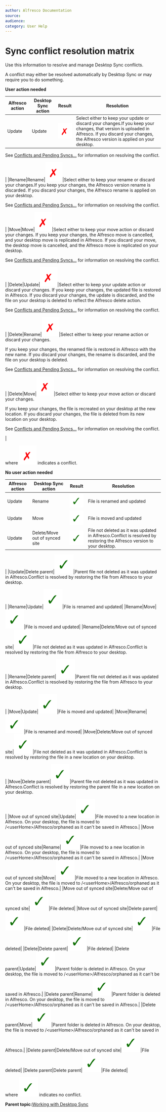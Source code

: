 ```yaml
---
author: Alfresco Documentation
source: 
audience: 
category: User Help
---
```


# Sync conflict resolution matrix

Use this information to resolve and manage Desktop Sync conflicts.

A conflict may either be resolved automatically by Desktop Sync or may require you to do something.

**User action needed**

|Alfresco action|Desktop Sync action|Result|Resolution|
|---------------|-------------------|------|----------|
|Update|Update|![](../images/cross.png)|Select either to keep your update or discard your changes.If you keep your changes, that version is uploaded in Alfresco. If you discard your changes, the Alfresco version is applied on your desktop.

See [Conflicts and Pending Syncs...](../references/ds-taskbar-mac.md#conflict) for information on resolving the conflict.

|
|Rename|Rename|![](../images/cross.png)|Select either to keep your rename or discard your changes.If you keep your changes, the Alfresco version rename is discarded. If you discard your changes, the Alfresco rename is applied on your desktop.

See [Conflicts and Pending Syncs...](../references/ds-taskbar-mac.md#conflict) for information on resolving the conflict.

|
|Move|Move|![](../images/cross.png)|Select either to keep your move action or discard your changes. If you keep your changes, the Alfresco move is cancelled, and your desktop move is replicated in Alfresco. If you discard your move, the desktop move is cancelled, and the Alfresco move is replicated on your desktop.

See [Conflicts and Pending Syncs...](../references/ds-taskbar-mac.md#conflict) for information on resolving the conflict.

|
|Delete|Update|![](../images/cross.png)|Select either to keep your update action or discard your changes. If you keep your changes, the updated file is restored in Alfresco. If you discard your changes, the update is discarded, and the file on your desktop is deleted to reflect the Alfresco delete action.

See [Conflicts and Pending Syncs...](../references/ds-taskbar-mac.md#conflict) for information on resolving the conflict.

|
|Delete|Rename|![](../images/cross.png)|Select either to keep your rename action or discard your changes.

 If you keep your changes, the renamed file is restored in Alfresco with the new name. If you discard your changes, the rename is discarded, and the file on your desktop is deleted.

 See [Conflicts and Pending Syncs...](../references/ds-taskbar-mac.md#conflict) for information on resolving the conflict.

|
|Delete|Move|![](../images/cross.png)|Select either to keep your move action or discard your changes.

 If you keep your changes, the file is recreated on your desktop at the new location. If you discard your changes, the file is deleted from its new location on your desktop.

 See [Conflicts and Pending Syncs...](../references/ds-taskbar-mac.md#conflict) for information on resolving the conflict.

|

where ![](../images/cross.png) indicates a conflict.

**No user action needed**

|Alfresco action|Desktop Sync action|Result|Resolution|
|---------------|-------------------|------|----------|
|Update|Rename|![](../images/tick.png)|File is renamed and updated|
|Update|Move|![](../images/tick.png)|File is moved and updated|
|Update|Delete/Move out of synced site|![](../images/tick.png)|File not deleted as it was updated in Alfresco.Conflict is resolved by restoring the Alfresco version to your desktop.

|
|Update|Delete parent|![](../images/tick.png)|Parent file not deleted as it was updated in Alfresco.Conflict is resolved by restoring the file from Alfresco to your desktop.

|
|Rename|Update|![](../images/tick.png)|File is renamed and updated|
|Rename|Move|![](../images/tick.png)|File is moved and updated|
|Rename|Delete/Move out of synced site|![](../images/tick.png)|File not deleted as it was updated in Alfresco.Conflict is resolved by restoring the file from Alfresco to your desktop.

|
|Rename|Delete parent|![](../images/tick.png)|Parent file not deleted as it was updated in Alfresco.Conflict is resolved by restoring the file from Alfresco to your desktop.

|
|Move|Update|![](../images/tick.png)|File is moved and updated|
|Move|Rename|![](../images/tick.png)|File is renamed and moved|
|Move|Delete/Move out of synced site|![](../images/tick.png)|File not deleted as it was updated in Alfresco.Conflict is resolved by restoring the file in a new location on your desktop.

|
|Move|Delete parent|![](../images/tick.png)|Parent file not deleted as it was updated in Alfresco.Conflict is resolved by restoring the parent file in a new location on your desktop.

|
|Move out of synced site|Update|![](../images/tick.png)|File moved to a new location in Alfresco. On your desktop, the file is moved to /<userHome\>/Alfresco/orphaned as it can't be saved in Alfresco.|
|Move out of synced site|Rename|![](../images/tick.png)|File moved to a new location in Alfresco. On your desktop, the file is moved to /<userHome\>/Alfresco/orphaned as it can't be saved in Alfresco.|
|Move out of synced site|Move|![](../images/tick.png)|File moved to a new location in Alfresco. On your desktop, the file is moved to /<userHome\>/Alfresco/orphaned as it can't be saved in Alfresco.|
|Move out of synced site|Delete/Move out of synced site|![](../images/tick.png)|File deleted|
|Move out of synced site|Delete parent|![](../images/tick.png)|File deleted|
|Delete|Delete/Move out of synced site|![](../images/tick.png)|File deleted|
|Delete|Delete parent|![](../images/tick.png)|File deleted|
|Delete parent|Update|![](../images/tick.png)|Parent folder is deleted in Alfresco. On your desktop, the file is moved to /<userHome\>/Alfresco/orphaned as it can't be saved in Alfresco.|
|Delete parent|Rename|![](../images/tick.png)|Parent folder is deleted in Alfresco. On your desktop, the file is moved to /<userHome\>/Alfresco/orphaned as it can't be saved in Alfresco.|
|Delete parent|Move|![](../images/tick.png)|Parent folder is deleted in Alfresco. On your desktop, the file is moved to /<userHome\>/Alfresco/orphaned as it can't be saved in Alfresco.|
|Delete parent|Delete/Move out of synced site|![](../images/tick.png)|File deleted|
|Delete parent|Delete parent|![](../images/tick.png)|File deleted|

where ![](../images/tick.png) indicates no conflict.

**Parent topic:**[Working with Desktop Sync](../concepts/ds-working-mac.md)

